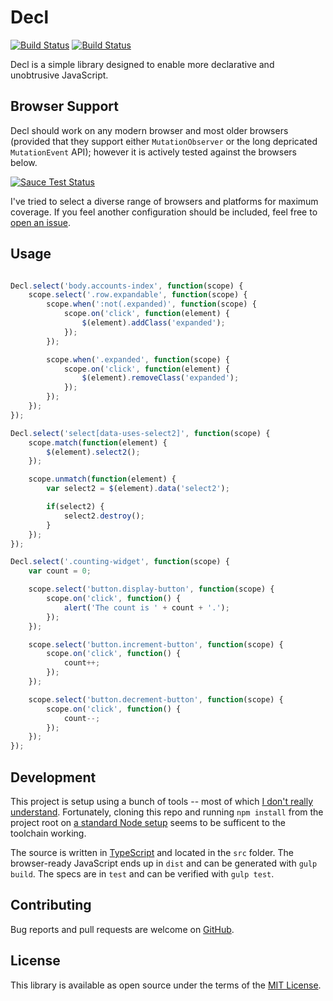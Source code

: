 # Decl 

[![Build Status](https://travis-ci.org/anarchocurious/decl.svg?branch=master)](https://travis-ci.org/anarchocurious/decl) [![Build Status](https://saucelabs.com/buildstatus/decl)](https://saucelabs.com/beta/builds/0431cafc7a784d5c83181efff37b78a5)

Decl is a simple library designed to enable more declarative and unobtrusive JavaScript.


## Browser Support

Decl should work on any modern browser and most older browsers (provided that they support either `MutationObserver` or the long depricated `MutationEvent` API); however it is actively tested against the browsers below.

[![Sauce Test Status](https://saucelabs.com/browser-matrix/decl.svg)](https://saucelabs.com/u/decl)

I've tried to select a diverse range of browsers and platforms for maximum coverage. If you feel another configuration should be included, feel free to [open an issue](https://github.com/anarchocurious/decl/issues/new).


## Usage

```javascript

Decl.select('body.accounts-index', function(scope) {
    scope.select('.row.expandable', function(scope) {
        scope.when(':not(.expanded)', function(scope) {
            scope.on('click', function(element) {
                $(element).addClass('expanded');
            });
        });

        scope.when('.expanded', function(scope) {
            scope.on('click', function(element) {
                $(element).removeClass('expanded');
            });
        });
    });
});

Decl.select('select[data-uses-select2]', function(scope) {
    scope.match(function(element) {
        $(element).select2();
    });

    scope.unmatch(function(element) {
        var select2 = $(element).data('select2');

        if(select2) {
            select2.destroy();
        }
    });
});

Decl.select('.counting-widget', function(scope) {
    var count = 0;

    scope.select('button.display-button', function(scope) {
        scope.on('click', function() {
            alert('The count is ' + count + '.');
        });
    });

    scope.select('button.increment-button', function(scope) {
        scope.on('click', function() {
            count++;
        });
    });

    scope.select('button.decrement-button', function(scope) {
        scope.on('click', function() {
            count--;
        });
    });
});

```


## Development

This project is setup using a bunch of tools -- most of which [I don't really understand](https://hackernoon.com/how-it-feels-to-learn-javascript-in-2016-d3a717dd577f). Fortunately, cloning this repo and running `npm install` from the project root on [a standard Node setup](https://nodejs.org/) seems to be sufficent to the toolchain working.

The source is written in [TypeScript](https://www.typescriptlang.org/) and located in the `src` folder. The browser-ready JavaScript ends up in `dist` and can be generated with `gulp build`. The specs are in `test` and can be verified with `gulp test`.


## Contributing

Bug reports and pull requests are welcome on [GitHub](https://github.com/anarchocurious/decl).


## License

This library is available as open source under the terms of the [MIT License](http://opensource.org/licenses/MIT).